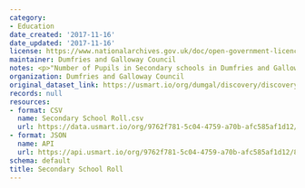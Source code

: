```yaml
---
category:
- Education
date_created: '2017-11-16'
date_updated: '2017-11-16'
license: https://www.nationalarchives.gov.uk/doc/open-government-licence/version/3/
maintainer: Dumfries and Galloway Council
notes: <p>"Number of Pupils in Secondary schools in Dumfries and Galloway"</p>
organization: Dumfries and Galloway Council
original_dataset_link: https://usmart.io/org/dumgal/discovery/discovery-view-detail/0279b31b-061e-4ac3-9ae8-8f0a866cb734
records: null
resources:
- format: CSV
  name: Secondary School Roll.csv
  url: https://data.usmart.io/org/9762f781-5c04-4759-a70b-afc585af1d12/resource?resourceGUID=63a62370-2ba6-4fc8-8811-cfb513ba8fc3
- format: JSON
  name: API
  url: https://api.usmart.io/org/9762f781-5c04-4759-a70b-afc585af1d12/8570ed0d-97fb-454c-bd53-bb2579356bf1/1/urql
schema: default
title: Secondary School Roll
---
```


